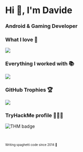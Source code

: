 <h1 align="">Hi 👋, I'm Davide</h1>
<h3 align="">Android & Gaming Developer</h3>

<h3 align="">What I love 💖</h3>
<p align="">
  <a href="https://skillicons.dev">
    <img src="https://skillicons.dev/icons?i=kotlin,dart,flutter,js,godot,react,cs,gradle,firebase,gcp,git,github,idea,vscode,materialui,figma,mongodb,bots,arduino,discord,stackoverflow"/>
  </a>
</p>

<h3 align="">Everything I worked with 📚</h3>
<p align="">
  <a href="https://skillicons.dev">
    <img src="https://skillicons.dev/icons?i=kotlin,java,dart,flutter,js,ts,godot,unity,react,dotnet,cs,cpp,nodejs,nestjs,html,css,jquery,php,postman,gradle,maven,heroku,firebase,gcp,md,git,github,stackoverflow,androidstudio,idea,vscode,visualstudio,atom,materialui,figma,xd,postgres,mongodb,mysql,sqlite,arduino,discord,bots"/>
  </a>
</p>

<h3 align="">GitHub Trophies 🏆</h3>
<p align="">
    <img src="https://github-profile-trophy.vercel.app/?username=ItzDavi&theme=onedark&no-bg=true&rank=SECRET,SSS,SS,S,AAA,AA,A,B"/>
</p>

<h3 align="">TryHackMe profile 👨🏼‍💻</h3>
<p>
  <img src="https://tryhackme-badges.s3.amazonaws.com/ItzDavi.png" alt="THM badge" />
</p>
<br>

<sub><sup>Writing spaghetti code since 2014 💖</sup></sub>
